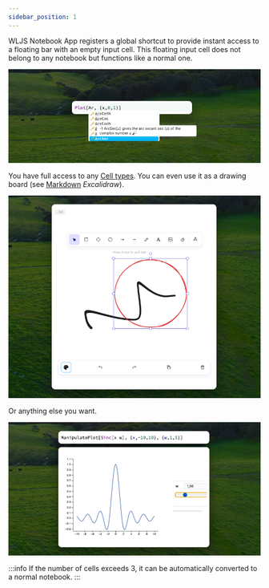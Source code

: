 ```yaml
---
sidebar_position: 1
---
```


WLJS Notebook App registers a global shortcut to provide instant access to a floating bar with an empty input cell. This floating input cell does not belong to any notebook but functions like a normal one.

![](./../../Screenshot%202024-08-25%20at%2016.52.14.png)

You have full access to any [Cell types](Cell%20types). You can even use it as a drawing board (see [Markdown](frontend/Cell%20types/Markdown.md) *Excalidraw*).

![](./../../Screenshot%202024-08-25%20at%2017.04.34.png)

Or anything else you want.

![](./../../Screenshot%202024-08-25%20at%2017.03.18.png)

:::info
If the number of cells exceeds 3, it can be automatically converted to a normal notebook.
:::
